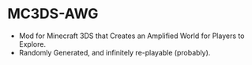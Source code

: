 # MC3DS-AWG
- Mod for Minecraft 3DS that Creates an Amplified World for Players to Explore. 
- Randomly Generated, and infinitely re-playable (probably).
